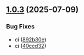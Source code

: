 ## [1.0.3](https://github.com/cre8/eudiplo/compare/v1.0.2...v1.0.3) (2025-07-09)


### Bug Fixes

* ci ([892b30e](https://github.com/cre8/eudiplo/commit/892b30e9bac108ab4208a52d64894acf43532edf))
* ci ([40ccd32](https://github.com/cre8/eudiplo/commit/40ccd3270e1c96ee98c9f49db7b043c89e054711))
